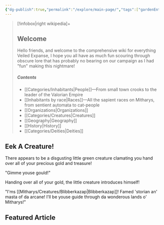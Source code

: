 ```yaml
---
{"dg-publish":true,"permalink":"/explore/main-page/","tags":["gardenEntry"],"updated":"2025-02-16T16:27:16.712-05:00"}
---
```


> [!infobox|right wikipedia]+
> ## Welcome
> Hello friends, and welcome to the comprehensive wiki for everything Veiled Expanse, I hope you all have as much fun scouring through obscure lore that has probably no bearing on our campaign as I had "fun" making this nightmare!
> 
> ##### Contents
>  - [[Categories/Inhabitants\|People]]—From small town crooks to the leader of the Valorian Empire
>  - [[Inhabitants by race\|Races]]—All the sapient races on Mitharys, from sentient automata to cat-people
>  - [[Organizations\|Organizations]]
>  - [[Categories/Creatures\|Creatures]]
>  - [[Geography\|Geography]]
>  - [[History\|History]]
>  - [[Categories/Deities\|Deities]]

## Eek A Creature!
There appears to be a disgusting little green creature clamating you hand over all of your precious gold and treasure!

"Gimme youse gould!"

Handing over all of your gold, the little creature introduces himself!

"I'ms [[Mitharys/Creatures/Blibberkazap\|Blibberkazap]]! Famed 'storian an' masta of da arcane! I'll be youse guide through da wonderous lands o' Mitharys!"

## Featured Article
